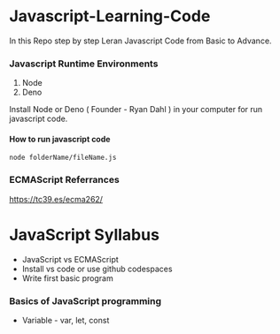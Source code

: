# Javascript-Learning-Code
In this Repo step by step Leran Javascript Code from Basic to Advance.     

### Javascript Runtime Environments
1. Node 
2. Deno

Install Node or Deno ( Founder - Ryan Dahl ) in your computer for run javascript code.

#### How to run javascript code
    node folderName/fileName.js

### ECMAScript Referrances
https://tc39.es/ecma262/

# JavaScript Syllabus
- JavaScript vs ECMAScript
- Install vs code or use github codespaces
- Write first basic program 

### Basics of JavaScript programming
- Variable - var, let,  const
